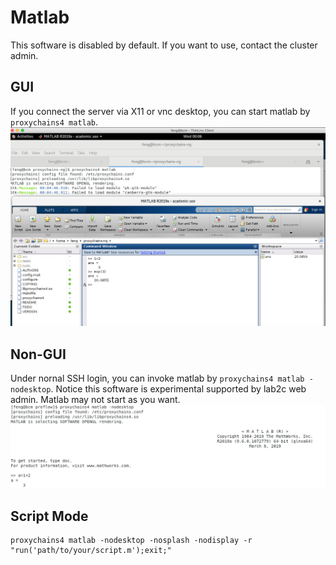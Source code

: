 # Matlab
This software is disabled by default. If you want to use, contact the cluster admin.

## GUI
If you connect the server via X11 or vnc desktop, you can start matlab by `proxychains4 matlab`.
![](./images/server_matlab.png)

## Non-GUI
Under nornal SSH login, you can invoke matlab by `proxychains4 matlab -nodesktop`. Notice this software is experimental supported by lab2c web admin.
Matlab may not start as you want.
![](./images/matlab_terminal.png)

## Script Mode
```shell
proxychains4 matlab -nodesktop -nosplash -nodisplay -r "run('path/to/your/script.m');exit;"
```